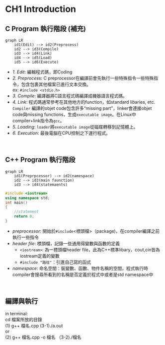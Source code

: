# **CH1 Introduction**
## **C Program 執行階段 (補充)**
``` mermaid
graph LR
    id1(Edit) --> id2(Preprocess) 
    id2 --> id3(Compile) 
    id3 --> id4(Link)
    id4 --> id5(Load)
    id5 --> id6(Execute)
```


* *1. Edit*: 編輯程式碼，即Coding
* *2. Preprocess*: C preprocessor在編譯前會先執行一些特殊指令一些特殊指令，包含包裹其他檔案已進行文本交換。  
  ex: `#include <stdio.h>`
* *3. Compile*: 編譯器將C語言程式碼編譯成機器語言程式碼。
* *4. Link*: 程式碼通常參考在其他地方的function，如standard libaries, etc. `Compiler` 編譯的objet code包含許多“missing part”，linker會連接objet code與missing functions，生成`executable image`。在Linux中compiler+link指令為`gcc`。
* *5. Loading*: `loader`將`executable image`從磁碟轉移到記憶體上。
* *6. Execution*: 最後電腦在CPU控制之下運行程式。

<br>

## **C++ Program 執行階段**
```mermaid
graph LR
    id1(Preprpcessor) --> id2(namespace) 
    id2 --> id3(main faunction) 
    id3 --> id4(statemaents)
```


```C++
#include <iostream>  
using namespace std;
int main()
{
    //statement
    return 0;
}
```


- *preprocessor*: 開始於`#include`<標頭檔>（package)，在compiler編譯之前執行一些指令
- *header file*: 標頭檔，記錄一些通用得變數與函數的定義
    - `<iostream>`: 為一標頭檔header file，此為C++標準libary，cout,cin皆為iostream定義的變數
    - `#include "路徑"`：引進自己寫的函式
- *namespace*: 命名空間：裝變數、函數、物件名稱的空間，程式執行時compiler會搜尋所看到的名稱是否定義於程式中或者是std namespace中

<br>

## **編譯與執行**
in terminal:  
cd 檔案所放的目錄  
(1) g++ 檔名.cpp (3-1)./a.out   
or  
(2) g++ 檔名.cpp -o 檔名 （3-2)./檔名


